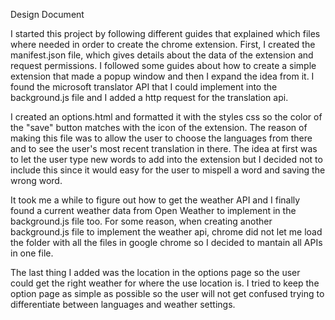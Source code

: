 Design Document 

I started this project by following different guides that explained which files where needed in order to create the chrome extension. First, I created the manifest.json file, which gives details about the data of the extension and request permissions. I followed some guides about how to create a simple extension that made a popup window and then I expand the idea from it. I found the microsoft translator API that I could implement into the background.js file and I added a http request for the translation api. 

I created an options.html and formatted it with the styles css so the color of the "save" button matches with the icon of the extension. The reason of making this file was to allow the user to choose the languages from there and to see the user's most recent translation in there. The idea at first was to let the user type new words to add into the extension but I decided not to include this since it would easy for the user to mispell a word and saving the wrong word.

It took me a while to figure out how to get the weather API and I finally found a current weather data from Open Weather to implement in the background.js file too. For some reason, when creating another background.js file to implement the weather api, chrome did not let me load the folder with all the files in google chrome so I decided to mantain all APIs in one file. 

The last thing I added was the location in the options page so the user could get the right weather for where the use location is. I tried to keep the option page as simple as possible so the user will not get confused trying to differentiate between languages and weather settings.


